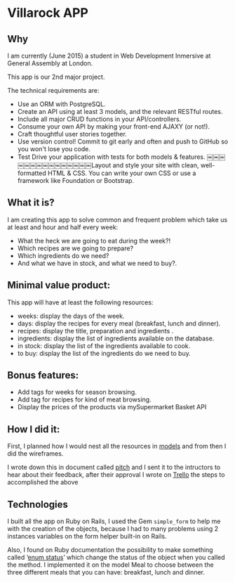 # Villarock APP
## Why

I am currently (June 2015) a student in Web Development Inmersive at General Assembly at London. 

This app is our 2nd major project.

The technical requirements are:

* Use an ORM with PostgreSQL.
* Create an API using at least 3 models, and the relevant RESTful routes.
* Include all major CRUD functions in your API/controllers.
* Consume your own API by making your front-end AJAXY (or not!).
* Craft thoughtful user stories together.
* Use version control! Commit to git early and often and push to GitHub so you won't lose you code. 
* Test Drive your application with tests for both models & features.￼￼￼￼￼￼￼￼￼￼￼￼￼￼￼Layout and style your site with clean, well-formatted HTML & CSS. You can write your own CSS or use a framework like Foundation or Bootstrap.

## What it is?

I am creating this app to solve common and frequent problem  which take us at least and hour and half every week:

* What the heck we are going to eat during the week?! 
* Which recipes are we going to prepare? 
* Which ingredients do we need? 
* And what we have in stock, and what we need to buy?.

## Minimal value product:
This app will have at least the  following resources:

* weeks:  display the days of the week.
* days: display the recipes for every meal (breakfast, lunch and dinner).
* recipes: display the title, preparation and ingredients .
* ingredients: display the list of ingredients available on the database.
* in stock: display the list of the ingredients available to cook.
* to buy: display the list of the ingredients do we need to buy.

## Bonus features:

* Add tags for weeks for season browsing.
* Add tag for recipes for kind of meat browsing.
* Display the prices of the products via mySupermarket Basket API

## How I did it:
First, I planned how I would nest all the resources in [models](http://pataruco.s3.amazonaws.com/ga/villarock_app/models_3.pdf) and from then I did the wireframes.

I wrote down this in document called [pitch](http://pataruco.s3.amazonaws.com/ga/villarock_app/models_3.pdf) and I sent it to the intructors to hear about their feedback, after their approval I wrote on [Trello](https://trello.com/b/rQ58vGmX/viilarock-app) the steps to accomplished the above



## Technologies
I built all the app on Ruby on Rails, I used the Gem `simple_form` to help me with the creation of the objects, because I had to many problems using 2 instances variables on the form helper built-in on Rails.

Also, I found on Ruby documentation the possibility to make something called ‘[enum status](http://edgeapi.rubyonrails.org/classes/ActiveRecord/Enum.html)’ which change the status of the object when you called the method. I implemented it  on the model Meal to choose between the three different meals that you can have: breakfast, lunch and dinner. 
